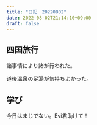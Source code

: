 ```yaml
---
title: "日記　20220802"
date: 2022-08-02T21:14:10+09:00
draft: false
---
```


## 四国旅行
諸事情により諸が行われた。

道後温泉の足湯が気持ちよかった。

## 学び
今日はまじでない。Evi君助けて！
